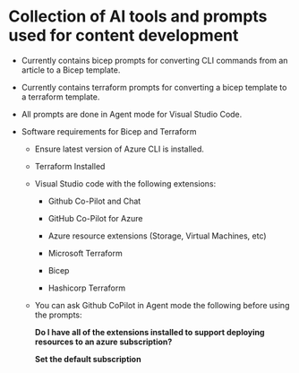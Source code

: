 # Collection of AI tools and prompts used for content development

* Currently contains bicep prompts for converting CLI commands from an article to a Bicep template.

* Currently contains terraform prompts for converting a bicep template to a terraform template.

* All prompts are done in Agent mode for Visual Studio Code.

* Software requirements for Bicep and Terraform

  * Ensure latest version of Azure CLI is installed.

  * Terraform Installed

  * Visual Studio code with the following extensions:

    * Github Co-Pilot and Chat

    * GitHub Co-Pilot for Azure

    * Azure resource extensions (Storage, Virtual Machines, etc)

    * Microsoft Terraform

    * Bicep

    * Hashicorp Terraform

  * You can ask Github CoPilot in Agent mode the following before using the prompts:

    **Do I have all of the extensions installed to support deploying resources to an azure subscription?**

    **Set the default subscription**

   
